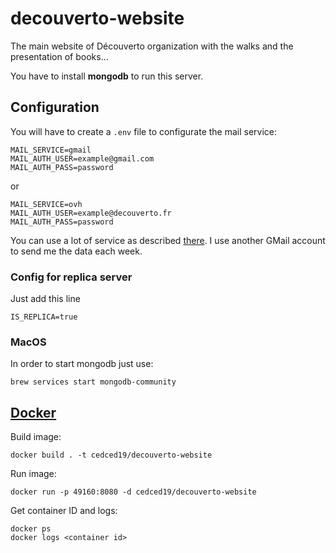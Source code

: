 # decouverto-website

The main website of Découverto organization with the walks and the presentation of books...

You have to install **mongodb** to run this server.

## Configuration

You will have to create a `.env` file to configurate the mail service:
```dosini
MAIL_SERVICE=gmail
MAIL_AUTH_USER=example@gmail.com
MAIL_AUTH_PASS=password
```
or
```dosini
MAIL_SERVICE=ovh
MAIL_AUTH_USER=example@decouverto.fr
MAIL_AUTH_PASS=password
```

You can use a lot of service as described [there](http://nodemailer.com/smtp/well-known/).
I use another GMail account to send me the data each week.

### Config for replica server

Just add this line
```dosini
IS_REPLICA=true
```


### MacOS 

In order to start mongodb just use:
```
brew services start mongodb-community
```

## [Docker](https://nodejs.org/en/docs/guides/nodejs-docker-webapp/)

Build image:
```
docker build . -t cedced19/decouverto-website
```

Run image:
```
docker run -p 49160:8080 -d cedced19/decouverto-website
```

Get container ID and logs:
```
docker ps
docker logs <container id>
```